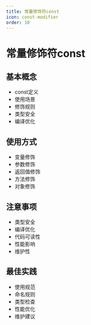```yaml
---
title: 常量修饰符const
icon: const-modifier
order: 10
---
```


# 常量修饰符const

## 基本概念
- const定义
- 使用场景
- 修饰规则
- 类型安全
- 编译优化

## 使用方式
- 变量修饰
- 参数修饰
- 返回值修饰
- 方法修饰
- 对象修饰

## 注意事项
- 类型安全
- 编译优化
- 代码可读性
- 性能影响
- 维护性

## 最佳实践
- 使用规范
- 命名规则
- 类型检查
- 性能优化
- 维护建议
